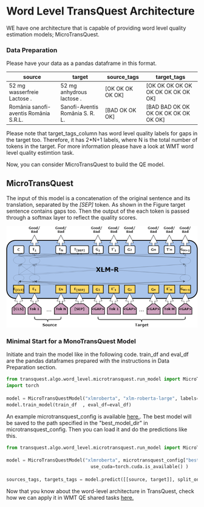 # Word Level TransQuest Architecture
WE have one architecture that is capable of providing word level quality estimation models; MicroTransQuest. 

### Data Preparation
Please have your data as a pandas dataframe in this format. 

| source                                  | target                            | source_tags        | target_tags                         |
| ----------------------------------------| ----------------------------------|--------------------|-------------------------------------|
| 	52 mg wasserfreie Lactose .           | 52 mg anhydrous lactose .         | [OK OK OK OK OK]   | [OK OK OK OK OK OK OK OK OK OK OK]  |
|  România sanofi-aventis România S.R.L.  | Sanofi-Aventis România S. R. L.   | [BAD OK OK OK]     | [BAD BAD OK OK OK OK OK OK OK OK OK]|

Please note that target_tags_column has word level quality labels for gaps in the target too. Therefore, it has 2*N+1 labels, where N is the total number of tokens in the target. For more information please have a look at WMT word level quality estimtion task.

Now, you can consider MicroTransQuest to build the QE model.

## MicroTransQuest
The input of this model is a concatenation of the original sentence and its translation, separated by the *[SEP]* token. As shown in the Figure target sentence contains gaps too. Then the output of the each token is passed through a softmax layer to reflect the quality scores.


![MonoTransQuest Architecture](../images/MicroTransQuest.png)

### Minimal Start for a MonoTransQuest Model

Initiate and train the model like in the following code. train_df and eval_df are the pandas dataframes prepared with the instructions in Data Preparation section.

```python
from transquest.algo.word_level.microtransquest.run_model import MicroTransQuestModel
import torch

model = MicroTransQuestModel("xlmroberta", "xlm-roberta-large", labels=["OK", "BAD"], use_cuda=torch.cuda.is_available(), args=microtransquest_config)
model.train_model(train_df  , eval_df=eval_df)
```

An example microtransquest_config is available [here.](https://github.com/TharinduDR/TransQuest/blob/master/examples/word_level/wmt_2018/en_de/microtransquest_config.py). The best model will be saved to the path specified in the "best_model_dir" in microtransquest_config. Then you can load it and do the predictions like this. 

```python
from transquest.algo.word_level.microtransquest.run_model import MicroTransQuestModel

model = MicroTransQuestModel("xlmroberta", microtransquest_config["best_model_dir"], 
                               use_cuda=torch.cuda.is_available() )

sources_tags, targets_tags = model.predict([[source, target]], split_on_space=True)


```

Now that you know about the word-level architecture in TransQuest, check how we can apply it in WMT QE shared tasks [here.](https://tharindudr.github.io/TransQuest/examples/word_level_examples/)